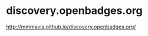 discovery.openbadges.org
========================

http://mmmavis.github.io/discovery.openbadges.org/
